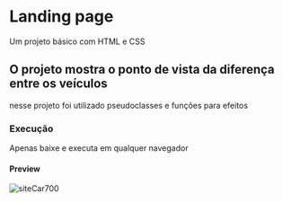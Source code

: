 # Landing page
Um projeto básico com HTML e CSS
## O projeto mostra o ponto de vista da diferença entre os veículos
nesse projeto foi utilizado pseudoclasses e funções para efeitos
### Execução
Apenas baixe e executa em qualquer navegador
#### Preview
![siteCar700](https://github.com/LeandroMeca/landingPageOfCars/assets/83671192/ad8fcb19-d487-4a86-842c-cc7b2943e123)
